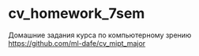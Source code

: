 # cv_homework_7sem
Домашние задания курса по компьютерному зрению https://github.com/ml-dafe/cv_mipt_major

